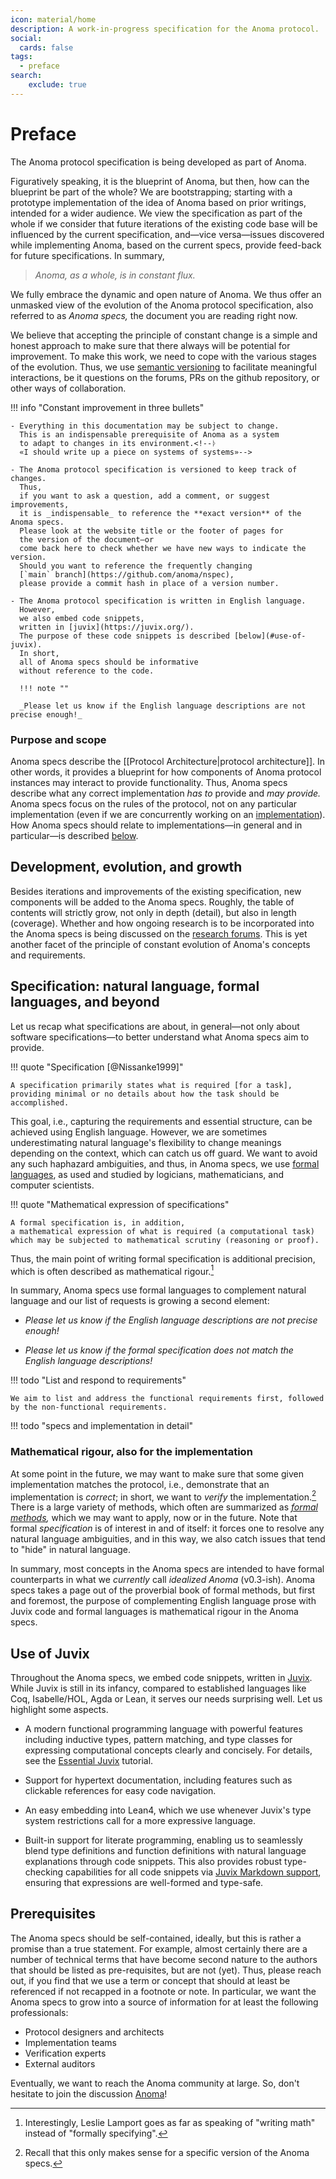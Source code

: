 ```yaml
---
icon: material/home
description: A work-in-progress specification for the Anoma protocol.
social:
  cards: false
tags:
  - preface
search:
    exclude: true
---
```


# Preface

<!--ᚦ
    «I have made the single sentence 'This documentation website is a work-in-progress'
    a whole "manifesto" by accident»
-->The Anoma protocol specification is being developed as part of Anoma.
Figuratively speaking,
it is the blueprint of Anoma,
but then, how can the blueprint be part of the whole?
We are bootstrapping; starting with a prototype implementation of
the idea of Anoma based on prior writings, intended for a wider audience.
We view the specification as part of the whole
if we consider that
future iterations of the existing code base will be
influenced by the current specification,
and—vice versa—issues discovered while implementing Anoma,
based on the current specs,
provide feed-back for future specifications.
In summary,

> _Anoma, as a whole, is in constant flux._

We fully embrace the dynamic and open nature of Anoma.
We thus offer an unmasked view of
the evolution of the Anoma protocol specification,
also referred to as _Anoma specs,_
the document you are reading right now.

We believe that accepting the principle of constant change
is a simple and honest approach to make sure that
there always will be potential for improvement.
To make this work,
we need to cope with the various stages of the evolution.
Thus,
we use [semantic versioning](https://semver.org/) to facilitate meaningful interactions,
be it questions on the forums,
PRs on the github repository,
or other ways of collaboration.

!!! info "Constant improvement in three bullets"

    - Everything in this documentation may be subject to change.
      This is an indispensable prerequisite of Anoma as a system
      to adapt to changes in its environment.<!--ᚦ
      «I should write up a piece on systems of systems»-->

    - The Anoma protocol specification is versioned to keep track of changes.
      Thus,
      if you want to ask a question, add a comment, or suggest improvements,
      it is _indispensable_ to reference the **exact version** of the Anoma specs.
      Please look at the website title or the footer of pages for
      the version of the document—or
      come back here to check whether we have new ways to indicate the version.
      Should you want to reference the frequently changing
      [`main` branch](https://github.com/anoma/nspec),
      please provide a commit hash in place of a version number.

    - The Anoma protocol specification is written in English language.
      However,
      we also embed code snippets,
      written in [juvix](https://juvix.org/).
      The purpose of these code snippets is described [below](#use-of-juvix).
      In short,
      all of Anoma specs should be informative
      without reference to the code.

      !!! note ""

      _Please let us know if the English language descriptions are not precise enough!_

### Purpose and scope

Anoma specs describe the [[Protocol Architecture|protocol architecture]].
In other words,
it provides a blueprint for how components of Anoma protocol instances
may interact to provide functionality.
Thus,
Anoma specs describe what any correct implementation
_has to_ provide and
_may provide._
Anoma specs focus on the rules of the protocol,
not on any particular implementation
(even if we are concurrently working on an [implementation](https://github.com/anoma/anoma)).
How Anoma specs should relate to implementations—in general and in particular—is described
[below](#specification-natural-language-formal-languages-and-beyond).

## Development, evolution, and growth

Besides iterations and improvements of the existing specification,
new components will be added to the Anoma specs.
Roughly,
the table of contents will strictly grow,
not only in depth (detail), but also in length (coverage).
Whether and how ongoing research is to be incorporated into the Anoma specs is
being discussed on the [research forums](https://research.anoma.net/).
This is yet another facet of the principle of
constant evolution of Anoma's concepts and requirements.

## Specification: natural language, formal languages, and beyond

Let us recap what specifications are about, in general—<!--
-->not only about software specifications—<!--
-->to better understand what Anoma specs aim to provide.

!!! quote "Specification [@Nissanke1999]"

    A specification primarily states what is required [for a task],
    providing minimal or no details about how the task should be accomplished.

This goal, i.e., capturing the requirements and essential structure,
can be achieved using English language.
However,
we are sometimes underestimating natural language's flexibility
to change meanings depending on the context,
which can catch us off guard.
We want to avoid any such haphazard ambiguities,
and thus,
in Anoma specs,
we use [formal languages](https://en.wikipedia.org/wiki/Formal_language),
as used and studied by logicians, mathematicians, and computer scientists.

!!! quote "Mathematical expression of specifications"

    A formal specification is, in addition,
    a mathematical expression of what is required (a computational task)
    which may be subjected to mathematical scrutiny (reasoning or proof).

Thus,
the main point of writing formal specification is additional precision,
which is often described as mathematical rigour.[^1]

In summary,
Anoma specs use formal languages to complement natural language
and our list of requests is growing a second element:

- _Please let us know if the English language descriptions are not precise enough!_

- _Please let us know if the formal specification does not match the English language descriptions!_

!!! todo "List and respond to requirements"

    We aim to list and address the functional requirements first, followed by the non-functional requirements.

!!! todo "specs and implementation in detail"

### Mathematical rigour, also for the implementation

At some point in the future,
we may want to make sure that some given implementation matches the protocol,
i.e., demonstrate that an implementation is _correct_;
in short,
we want to _verify_ the implementation.[^2]
There is a large variety of methods,
which often are summarized as _[formal methods](https://en.wikipedia.org/wiki/Formal_methods),_
which we may want to apply, now or in the future.
Note that formal _specification_ is of interest in and of itself:
it forces one to resolve any natural language ambiguities,
and in this way,
we also catch issues that tend to "hide" in natural language.

In summary,
most concepts in the Anoma specs are intended to have formal counterparts
in what we *currently* call _idealized Anoma_ (v0.3-ish).
Anoma specs takes a page out of the proverbial book of formal methods,
but first and foremost,
the purpose of complementing English language prose with Juvix code and formal languages
is mathematical rigour in the Anoma specs.

## Use of Juvix

Throughout the Anoma specs,
we embed code snippets,
written in [Juvix](https://juvix.org/).
While Juvix is still in its infancy,
compared to established languages like Coq,
Isabelle/HOL, Agda or Lean,
it serves our needs surprising well.
Let us highlight some aspects.


- A modern functional programming language with powerful features including
      inductive types, pattern matching, and type classes for expressing
      computational concepts clearly and concisely. For details, see the
      [Essential Juvix](https://docs.juvix.org/0.6.9/tutorials/essential.html)
      tutorial.

- Support for hypertext documentation, including features such as clickable
   references for easy code navigation.

- An easy embedding into Lean4, which we use whenever Juvix's type system restrictions
    call for a more expressive language.

- Built-in support for literate programming, enabling us to seamlessly blend
    type definitions and function definitions with natural language explanations through
    code snippets. This also provides robust type-checking capabilities for all
    code snippets via [Juvix Markdown support](https://docs.juvix.org/),
    ensuring that expressions are well-formed and type-safe.

## Prerequisites

The Anoma specs should  be self-contained, ideally,
but this is rather a promise than a true statement.
For example,
almost certainly there are a number of technical terms that have become second nature to the authors that should be listed as pre-requisites,
but are not (yet).
Thus,
please reach out,
if you find that we use a term or concept that should at least be referenced
if not recapped in a footnote or note.
In particular,
we want the Anoma specs to grow into a source of information
for at least the following professionals:

- Protocol designers and architects
- Implementation teams
- Verification experts
- External auditors

Eventually, we want to reach the Anoma community at large.
So,
don't hesitate to join the discussion [Anoma](https://research.anoma.net/)!

[^1]: Interestingly, Leslie Lamport goes as far as speaking of "writing math"
    instead of "formally specifying".<!--citation https://duckduckgo.com/?t=ffab&q=lamport+paxos+or+how+to+win+turing+award&iax=videos&ia=videos&iai=https%3A%2F%2Fwww.youtube.com%2Fwatch%3Fv%3Dtw3gsBms-f8#-->

[^2]: Recall that this only makes sense for
    a specific version of the Anoma specs.
